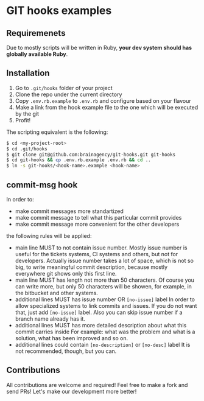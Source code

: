 # GIT hooks examples

## Requiremenets

Due to mostly scripts will be written in Ruby, __your dev system should has globally available Ruby__.

## Installation

1. Go to `.git/hooks` folder of your project
2. Clone the repo under the current directory
3. Copy `.env.rb.example` to `.env.rb` and configure based on your flavour
4. Make a link from the hook example file to the one which will be executed by the git
5. Profit!

The scripting equivalent is the following:

```bash
$ cd <my-project-root>
$ cd .git/hooks
$ git clone git@github.com:brainagency/git-hooks.git git-hooks
$ cd git-hooks && cp .env.rb.example .env.rb && cd ..
$ ln -s git-hooks/<hook-name>.example <hook-name>
```

## commit-msg hook

In order to:
   * make commit messages more standartized
   * make commit message to tell what this particular commit provides
   * make commit message more convenient for the other developers

the following rules will be applied:
   * main line MUST to not contain issue number.
     Mostly issue number is useful for the tickets systems, CI systems and others, but not for
     developers. Actually issue number takes a lot of space, which is not so big, to write
     meaningful commit description, because mostly everywhere git shows only this first line.
   * main line MUST has length not more than 50 characters.
     Of course you can write more, but only 50 characters will be showen, for example, in the
     bitbucket and other systems.
   * additional lines MUST has issue number OR `[no-issue]` label
     In order to allow specialized systems to link commits and issues. If you do not want that,
     just add `[no-issue]` label. Also you can skip issue number if a branch name already has it.
   * additional lines MUST has more detailed description about what this commit carries inside
     For example: what was the problem and what is a solution, what has been improved and so on.
   * additional lines could contain `[no-description]` or `[no-desc]` label
     It is not recommended, though, but you can.

## Contributions

All contributions are welcome and required! Feel free to make a fork and send PRs! Let's make our
development more better!
